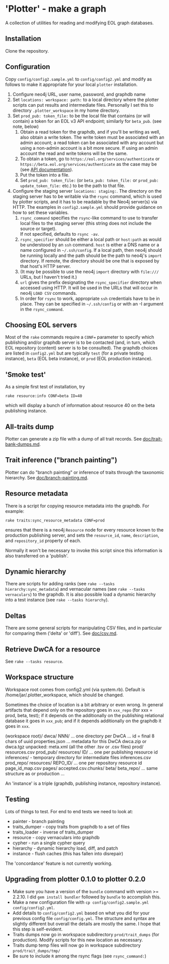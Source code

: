 # 'Plotter' - make a graph

A collection of utilities for reading and modifying EOL graph databases.

## Installation

Clone the repository.

## Configuration

Copy `config/config2.sample.yml` to `config/config2.yml`
and modify as follows to make it
appropriate for your local `plotter` installation.

 1. Configure neo4j URL, user name, password, and graphdb name
 1. Set `locations: workspace: path:` to a local directory where the plotter scripts 
    can put results and intermediate files.  Personally I set this to
    directory `.plotter_workspace` in my home directory.
 1. Set `prod_pub: token_file:` to be the local file that contains (or will contain)
    a token for an EOL v3 API endpoint; similarly for `beta_pub`.  (see note, below)
     1. Obtain a read token for the graphdb, and if you'll be writing as well, also obtain 
        a write token.  The write token must be associated with an admin account; a read 
        token can be associated with any account but using a non-admin account is a 
        bit more secure.  If using an admin account the read and write tokens 
        will be the same.
     1. To obtain a token, go to
        `https://eol.org/services/authenticate` or
        `https://beta.eol.org/services/authenticate`
        as the case may be
        (see [API documentation](https://github.com/EOL/eol_website/blob/master/doc/api.md)).
     1. Put the token into a file.
     1. Set `prod_pub: token_file:` (or `beta_pub: token_file:` or `prod_pub: update_token_file:` 
        etc.) to be the path to that file.
 1. Configure the staging server `locations: staging:`.  The directory on the 
        staging server has to be writable via the `rsync`
        command, which is used by plotter scripts,
        and it has to be readable by the Neo4j server(s) via HTTP.
        The examples in `config2.sample.yml` should provide guidance on how 
        to set these variables.
     1. `rsync_command` specifies the `rsync`-like command to use to transfer local files
        to the staging server (this string does not include the source or target).  
        If not specified, defaults to `rsync -av`.
     1. `rsync_specifier` should be either a local path or `host:path` as would 
        be understood by an `ssh` command.  `host` is either a DNS name or 
        a name configured in `~/.ssh/config`.  If a local path, then neo4j should 
        be running locally and the path should be the 
        path to neo4j's `import` directory.  If remote, the directory should be 
        one that is exposed by that host's HTTP server.
     1. (It may be possible to use the neo4j `import` directory with `file:///` URLs, but 
        I haven't tried it.)
     1. `url` gives the prefix designating the `rsync_specifier`
        directory when accessed using 
        HTTP.  It will be used in the URLs that will occur in neo4j `LOAD CSV` 
        commands. 
     1. In order for `rsync` to work,
        appropriate `ssh` credentials have to be in place.  They can be specified
        in `~/.ssh/config` or with an -I argument in the `rsync_command`.


## Choosing EOL servers

Most of the `rake` commands require a `CONF=` parameter to specify
which publishing and/or graphdb server is to be contacted (and, in
turn, which EOL repository (content) server is to be consulted).  The
graphdb choices are listed in `config2.yml` but are typically `test`
(for a private testing instance), `beta` (EOL beta instance), or
`prod` (EOL production instance).

## 'Smoke test'

As a simple first test of installation, try

    rake resource:info CONF=beta ID=40

which will display a bunch of information about resource 40 on the
beta publishing instance.

## All-traits dump

Plotter can generate a zip file with a dump of all trait records.
See [doc/trait-bank-dumps.md](doc/trait-bank-dumps.md).

## Trait inference ("branch painting")

Plotter can do "branch painting" or inference of traits through the taxonomic hierarchy.
See [doc/branch-painting.md](doc/branch-painting.md).

## Resource metadata

There is a script for copying resource metadata into the graphdb.  For example:

    rake traits:sync_resource_metadata CONF=prod

ensures that there is a neo4j `Resource` node for every resource known
to the production publishing server, and sets the `resource_id`,
`name`, `description`, and `repository_id` property of each.

Normally it won't be necessary to invoke this script since this
information is also transferred on a 'publish'.

## Dynamic hierarchy

There are scripts for adding ranks (see `rake --tasks hierarchy:sync_metadata`)
and vernacular names (see `rake --tasks vernaculars`)
to the graphdb.  It is also possible load a dynamic hierarchy into a test instance
(see `rake --tasks hierarchy`).

## Deltas

There are some general scripts for manipulating CSV files, and in
particular for comparing them ('delta' or 'diff').  See [doc/csv.md](doc/csv.md).

## Retrieve DwCA for a resource

See `rake --tasks resource`.

## Workspace structure

Workspace root comes from config2.yml (via system.rb).  Default
is /home/jar/.plotter_workspace, which should be changed.

Sometimes the choice of location is a bit arbitrary or even wrong.
In general artifacts that depend only on the repository goes in
`xxx_repo` (for xxx = prod, beta, test); if it depends on the
additionally on the publishing relational database it goes in
`xxx_pub`; and if it depends additionally on the graphdb it goes in
`xxx`.

  (workspace root)/
    dwca/
      NNN/  ... one directory per DwCA ... id = final 8 chars of uuid
        properties.json     ... metadata for this DwCA
        dwca.zip or dwca.tgz
        unpacked:
          meta.xml
          (all the other .tsv or .csv files)
    prod/
      resources.csv
    prod_pub/
      resources/
        ID/  ... one per publishing resource id
          inferences/     - temporary directory for intermediate files
            inferences.csv
    prod_repo/
      resources/
        REPO_ID/  ... one per repository resource id
          page_id_map.csv
          pages/
            accepted.csv.chunks/
    beta/
    beta_repo/
      ... same structure as or production ...

An 'instance' is a triple (graphdb, publishing instance, repository instance).

## Testing

Lots of things to test.  For end to end tests we need to look at:

* painter - branch painting
* traits_dumper - copy traits from graphdb to a set of files
* traits_loader - inverse of traits_dumper
* resource - copy vernaculars into graphdb
* cypher - run a single cypher query
* hierarchy - dynamic hierarchy load, diff, and patch
* instance - flush caches (this has fallen into disrepair)

The 'concordance' feature is not currently working.

## Upgrading from plotter 0.1.0 to plotter 0.2.0

* Make sure you have a version of the `bundle` command with version >= 2.2.10.
  I did `gem install bundler` followed by `bundle` to accomplish this.
* Make a new configuration file with `cp config/config2.sample.yml config/config2.yml`.
* Add details to `config/config2.yml` based on what you did for your previous config file
  `config/config.yml`.  The structure and syntax are slightly different but 
  overall the details are mostly the same.  I hope that this step is self-evident.
* Traits dumps now go in workspace subdirectory `prod/trait_dumps` (for production).
  Modify scripts for this new location as necessary.
* Traits dump temp files will now go in workspace subdirectory `prod/trait_dumps/tmp/`
* Be sure to include `R` among the rsync flags (see `rsync_command:`)
